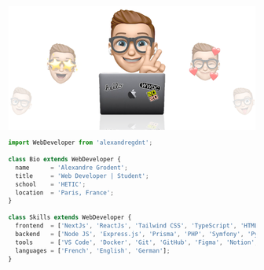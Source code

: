 <p align="center">
  <img src="https://github.com/alexandregdnt/alexandregdnt/blob/main/cover.png" />
</p>



```js
import WebDeveloper from 'alexandregdnt';

class Bio extends WebDeveloper {
  name      = 'Alexandre Grodent';
  title     = 'Web Developer | Student';
  school    = 'HETIC';
  location  = 'Paris, France';
}

class Skills extends WebDeveloper {
  frontend  = ['NextJs', 'ReactJs', 'Tailwind CSS', 'TypeScript', 'HTML', 'CSS', 'JavaScript'];
  backend   = ['Node JS', 'Express.js', 'Prisma', 'PHP', 'Symfony', 'Python', 'C/C++', 'SQL', 'ProgreSQL', 'MariaDB', 'MongoDB'];
  tools     = ['VS Code', 'Docker', 'Git', 'GitHub', 'Figma', 'Notion', 'MacOS', 'Homebrew', 'Raycast'];
  languages = ['French', 'English', 'German'];
}
```
